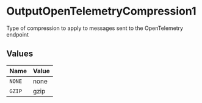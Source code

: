 # OutputOpenTelemetryCompression1

Type of compression to apply to messages sent to the OpenTelemetry endpoint


## Values

| Name   | Value  |
| ------ | ------ |
| `NONE` | none   |
| `GZIP` | gzip   |